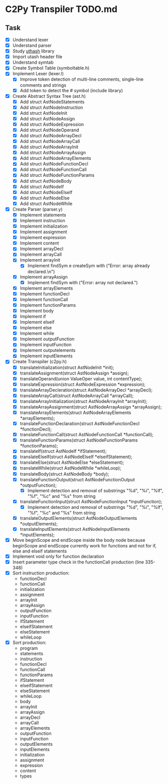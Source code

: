 # C2Py Transpiler TODO.md

## Task
- [x] Understand lexer
- [x] Understand parser
- [x] Study [uthash](https://troydhanson.github.io/uthash/) library 
- [x] Import utash header file
- [x] Understand symtab
- [x] Create Symbol Table (symboltable.h)
- [x] Implement Lexer (lexer.l)
    - [x] Improve token detection of multi-line comments, single-line comments and strings
    - [x] Add token to detect the # symbol (include library)
- [x] Create Abstract Syntax Tree (ast.h)
    - [x] Add struct AstNodeStatements
    - [x] Add struct AstNodeInstruction
    - [x] Add struct AstNodeInit
    - [x] Add struct AstNodeAssign
    - [x] Add struct AstNodeExpression
    - [x] Add struct AstNodeOperand
    - [x] Add struct AstNodeArrayDecl
    - [x] Add struct AstNodeArrayCall
    - [x] Add struct AstNodeArrayInit
    - [x] Add struct AstNodeArrayAssign
    - [x] Add struct AstNodeArrayElements
    - [x] Add struct AstNodeFunctionDecl
    - [x] Add struct AstNodeFunctionCall
    - [x] Add struct AstNodeFunctionParams
    - [x] Add struct AstNodeBody
    - [x] Add struct AstNodeIf
    - [x] Add struct AstNodeElseIf
    - [x] Add struct AstNodeElse
    - [x] Add struct AstNodeWhile
- [x] Create Parser (parser.y)
    - [x] Implement statements
    - [x] Implement instruction
    - [x] Implement initialization
    - [x] Implement assignment
    - [x] Implement expression
    - [x] Implement content
    - [x] Implement arrayDecl
    - [x] Implement arrayCall
    - [x] Implement arrayInit
        - [x] Implement findSym e createSym with ("Error: array already declared.\n")
    - [x] Implement arrayAssign
        - [x] Implement findSym with ("Error: array not declared.")
    - [x] Implement arrayElements
    - [x] Implement functionDecl
    - [x] Implement functionCall
    - [x] Implement functionParams
    - [x] Implement body
    - [x] Implement if
    - [x] Implement elseif
    - [x] Implement else
    - [x] Implement while
    - [x] Implement outputFunction
    - [x] Implement inputFunction
    - [x] Implement outputelements
    - [x] Implement inputElements
- [x] Create Transpiler (c2py.h)
    - [x] translateInitialization(struct AstNodeInit *init);
    - [x] translateAssignment(struct AstNodeAssign *assign);
    - [x] translateOperand(union ValueOper value, int contentType);
    - [x] translateExpression(struct AstNodeExpression *expression);
    - [x] translateArrayDecleration(struct AstNodeArrayDecl *arrayDecl);
    - [x] translateArrayCall(struct AstNodeArrayCall *arrayCall);
    - [x] translateArrayInitialization(struct AstNodeArrayInit *arrayInit);
    - [x] translateArrayAssignment(struct AstNodeArrayAssign *arrayAssign);
    - [x] translateArrayElements(struct AstNodeArrayElements *arrayElements);
    - [x] translateFunctionDeclaration(struct AstNodeFunctionDecl *functionDecl);
    - [x] translateFunctionCall(struct AstNodeFunctionCall *functionCall);
    - [x] translateFunctionParams(struct AstNodeFunctionParams *functionParams);
    - [x] translateIf(struct AstNodeIf *ifStatement);
    - [x] translateElseIf(struct AstNodeElseIf *elseifStatement);
    - [x] translateElse(struct AstNodeElse *elseStatement);
    - [x] translateWhile(struct AstNodeWhile *whileLoop);
    - [x] translateBody(struct AstNodeBody *body);
    - [x] translateFunctionOutput(struct AstNodeFunctionOutput *outputFunction);
        - [x] Implement detection and removal of substrings "%d", "%i", "%lf", "%f", "%c" and "%s" from string
    - [x] translateFunctionInput(struct AstNodeFunctionInput *inputFunction);
        - [x] Implement detection and removal of substrings "%d", "%i", "%lf", "%f", "%c" and "%s" from string
    - [x] translateOutputElements(struct AstNodeOutputElements *outputElements);
    - [x] translateInputElements(struct AstNodeInputElements *inputElements);
- [x] Move beginScope and endScope inside the body node because beginScope and endScope currently work for functions and not for if, else and elseif statements
- [x] Implement void only for function declaration
- [x] Insert parameter type check in the functionCall production (line 335-348)
- [x] Sort instruction production:
    - functionDecl
    - functionCall
    - initialization
    - assignment
    - arrayInit
    - arrayAssign
    - outputFunction
    - inputFunction
    - ifStatement
    - elseifStatement
    - elseStatement
    - whileLoop
- [x] Sort production:
    - program
    - statements
    - instruction
    - functionDecl
    - functionCall
    - functionParams
    - ifStatement
    - elseifStatement
    - elseStatement
    - whileLoop
    - body
    - arrayInit
    - arrayAssign
    - arrayDecl
    - arrayCall
    - arrayElements
    - outputFunction
    - inputFunction
    - outputElements
    - inputElements
    - initialization
    - assignment
    - expression
    - content
    - types